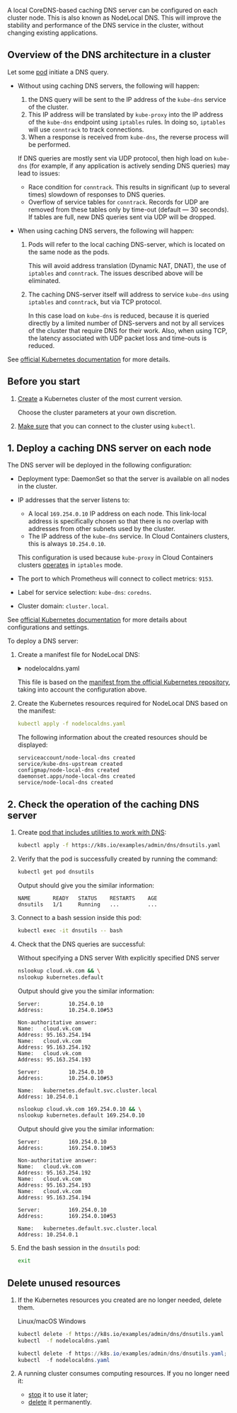 A local CoreDNS-based caching DNS server can be configured on each cluster node. This is also known as NodeLocal DNS. This will improve the stability and performance of the DNS service in the cluster, without changing existing applications.

## Overview of the DNS architecture in a cluster

Let some [pod](../../../reference/pods) initiate a DNS query.

- Without using caching DNS servers, the following will happen:

  1. the DNS query will be sent to the IP address of the `kube-dns` service of the cluster.
  1. This IP address will be translated by `kube-proxy` into the IP address of the `kube-dns` endpoint using `iptables` rules. In doing so, `iptables` will use `conntrack` to track connections.
  1. When a response is received from `kube-dns`, the reverse process will be performed.
  
  If DNS queries are mostly sent via UDP protocol, then high load on `kube-dns` (for example, if any application is actively sending DNS queries) may lead to issues:
  
  - Race condition for `conntrack`. This results in significant (up to several times) slowdown of responses to DNS queries.
  - Overflow of service tables for `conntrack`. Records for UDP are removed from these tables only by time-out (default — 30 seconds). If tables are full, new DNS queries sent via UDP will be dropped.

- When using caching DNS servers, the following will happen:

  1. Pods will refer to the local caching DNS-server, which is located on the same node as the pods.

     This will avoid address translation (Dynamic NAT, DNAT), the use of `iptables` and `conntrack`. The issues described above will be eliminated.

  1. The caching DNS-server itself will address to service `kube-dns` using `iptables` and `conntrack`, but via TCP protocol.

     In this case load on `kube-dns` is reduced, because it is queried directly by a limited number of DNS-servers and not by all services of the cluster that require DNS for their work. Also, when using TCP, the latency associated with UDP packet loss and time-outs is reduced.

See [official Kubernetes documentation](https://kubernetes.io/docs/tasks/administer-cluster/nodelocaldns/) for more details.

## Before you start

1. [Create](../../../service-management/create-cluster) a Kubernetes cluster of the most current version.

   Choose the cluster parameters at your own discretion.

1. [Make sure](../../../connect/kubectl) that you can connect to the cluster using `kubectl`.

## 1. Deploy a caching DNS server on each node

The DNS server will be deployed in the following configuration:

- Deployment type: DaemonSet so that the server is available on all nodes in the cluster.
- IP addresses that the server listens to:
  - A local `169.254.0.10` IP address on each node. This link-local address is specifically chosen so that there is no overlap with addresses from other subnets used by the cluster.
  - The IP address of the `kube-dns` service. In Cloud Containers clusters, this is always `10.254.0.10`.

  This configuration is used because `kube-proxy` in Cloud Containers clusters [operates](../../../concepts/addons-and-settings/settings#kube_proxy_operation_mode) in `iptables` mode.

- The port to which Prometheus will connect to collect metrics: `9153`.
- Label for service selection: `kube-dns`: `coredns`.
- Cluster domain: `cluster.local`.

See [official Kubernetes documentation](https://kubernetes.io/docs/tasks/administer-cluster/nodelocaldns/#configuration) for more details about configurations and settings.

To deploy a DNS server:

1. Create a manifest file for NodeLocal DNS:

   <details>
   <summary markdown="span">nodelocaldns.yaml</summary>

   ```yaml
   # Copyright 2018 The Kubernetes Authors.
   #
   # Licensed under the Apache License, Version 2.0 (the "License");
   # you may not use this file except in compliance with the License.
   # You may obtain a copy of the License at
   #
   #     http://www.apache.org/licenses/LICENSE-2.0
   #
   # Unless required by applicable law or agreed to in writing, software
   # distributed under the License is distributed on an "AS IS" BASIS,
   # WITHOUT WARRANTIES OR CONDITIONS OF ANY KIND, either express or implied.
   # See the License for the specific language governing permissions and
   # limitations under the License.
   #
   
   apiVersion: v1
   kind: ServiceAccount
   metadata:
     name: node-local-dns
     namespace: kube-system
     labels:
       kubernetes.io/cluster-service: "true"
       addonmanager.kubernetes.io/mode: Reconcile
   ---
   apiVersion: v1
   kind: Service
   metadata:
     name: kube-dns-upstream
     namespace: kube-system
     labels:
       k8s-app: coredns
       kubernetes.io/cluster-service: "true"
       addonmanager.kubernetes.io/mode: Reconcile
       kubernetes.io/name: "KubeDNSUpstream"
   spec:
     ports:
     - name: dns
       port: 53
       protocol: UDP
       targetPort: 53
     - name: dns-tcp
       port: 53
       protocol: TCP
       targetPort: 53
     selector:
       k8s-app: coredns
   ---
   apiVersion: v1
   kind: ConfigMap
   metadata:
     name: node-local-dns
     namespace: kube-system
     labels:
       addonmanager.kubernetes.io/mode: Reconcile
   data:
     Corefile: |
       cluster.local:53 {
           errors
           cache {
                   success 9984 30
                   denial 9984 5
           }
           reload
           loop
           bind 169.254.0.10 10.254.0.10
           forward . __PILLAR__CLUSTER__DNS__ {
                   force_tcp
           }
           prometheus :9153
           health 169.254.0.10:8080
           }
       in-addr.arpa:53 {
           errors
           cache 30
           reload
           loop
           bind 169.254.0.10 10.254.0.10
           forward . __PILLAR__CLUSTER__DNS__ {
                   force_tcp
           }
           prometheus :9153
           }
       ip6.arpa:53 {
           errors
           cache 30
           reload
           loop
           bind 169.254.0.10 10.254.0.10
           forward . __PILLAR__CLUSTER__DNS__ {
                   force_tcp
           }
           prometheus :9153
           }
       .:53 {
           errors
           cache 30
           reload
           loop
           bind 169.254.0.10 10.254.0.10
           forward . __PILLAR__UPSTREAM__SERVERS__
           prometheus :9153
           }
   ---
   apiVersion: apps/v1
   kind: DaemonSet
   metadata:
     name: node-local-dns
     namespace: kube-system
     labels:
       k8s-app: node-local-dns
       kubernetes.io/cluster-service: "true"
       addonmanager.kubernetes.io/mode: Reconcile
   spec:
     updateStrategy:
       rollingUpdate:
         maxUnavailable: 10%
     selector:
       matchLabels:
         k8s-app: node-local-dns
     template:
       metadata:
         labels:
           k8s-app: node-local-dns
         annotations:
           prometheus.io/port: "9153"
           prometheus.io/scrape: "true"
       spec:
         priorityClassName: system-node-critical
         serviceAccountName: node-local-dns
         hostNetwork: true
         dnsPolicy: Default  # Don't use cluster DNS.
         tolerations:
         - key: "CriticalAddonsOnly"
           operator: "Exists"
         - effect: "NoExecute"
           operator: "Exists"
         - effect: "NoSchedule"
           operator: "Exists"
         containers:
         - name: node-cache
           image: registry.k8s.io/dns/k8s-dns-node-cache:1.22.13
           resources:
             requests:
               cpu: 25m
               memory: 5Mi
           args: [ "-localip", "169.254.0.10,10.254.0.10", "-conf", "/etc/Corefile", "-upstreamsvc", "kube-dns-upstream" ]
           securityContext:
             capabilities:
               add:
               - NET_ADMIN
           ports:
           - containerPort: 53
             name: dns
             protocol: UDP
           - containerPort: 53
             name: dns-tcp
             protocol: TCP
           - containerPort: 9153
             name: metrics
             protocol: TCP
           livenessProbe:
             httpGet:
               host: 169.254.0.10
               path: /health
               port: 8080
             initialDelaySeconds: 60
             timeoutSeconds: 5
           volumeMounts:
           - mountPath: /run/xtables.lock
             name: xtables-lock
             readOnly: false
           - name: config-volume
             mountPath: /etc/coredns
           - name: kube-dns-config
             mountPath: /etc/kube-dns
         volumes:
         - name: xtables-lock
           hostPath:
             path: /run/xtables.lock
             type: FileOrCreate
         - name: kube-dns-config
           configMap:
             name: kube-dns
             optional: true
         - name: config-volume
           configMap:
             name: node-local-dns
             items:
               - key: Corefile
                 path: Corefile.base
   ---
   # A headless service is a service with a service IP but instead of load-balancing it will return the IPs of our associated Pods.
   # We use this to expose metrics to Prometheus.
   apiVersion: v1
   kind: Service
   metadata:
     annotations:
       prometheus.io/port: "9153"
       prometheus.io/scrape: "true"
     labels:
       k8s-app: node-local-dns
     name: node-local-dns
     namespace: kube-system
   spec:
     clusterIP: None
     ports:
       - name: metrics
         port: 9153
         targetPort: 9153
     selector:
       k8s-app: node-local-dns
   ```

   </details>

   This file is based on the [manifest from the official Kubernetes repository](https://raw.githubusercontent.com/kubernetes/kubernetes/master/cluster/addons/dns/nodelocaldns/nodelocaldns.yaml), taking into account the configuration above.

1. Create the Kubernetes resources required for NodeLocal DNS based on the manifest:

   ```yaml
   kubectl apply -f nodelocaldns.yaml
   ```

   The following information about the created resources should be displayed:

   ```text
   serviceaccount/node-local-dns created
   service/kube-dns-upstream created
   configmap/node-local-dns created
   daemonset.apps/node-local-dns created
   service/node-local-dns created
   ```

## 2. Check the operation of the caching DNS server

1. Create [pod that includes utilities to work with DNS](https://kubernetes.io/docs/tasks/administer-cluster/dns-debugging-resolution/):

   ```bash
   kubectl apply -f https://k8s.io/examples/admin/dns/dnsutils.yaml
   ```

1. Verify that the pod is successfully created by running the command:

   ```bash
   kubectl get pod dnsutils
   ```

   Output should give you the similar information:

   ```text
   NAME       READY   STATUS    RESTARTS    AGE
   dnsutils   1/1     Running   ...         ...
   ```

1. Connect to a bash session inside this pod:

   ```bash
   kubectl exec -it dnsutils -- bash
   ```

1. Check that the DNS queries are successful:

   <tabs>
   <tablist>
   <tab>Without specifying a DNS server</tab>
   <tab>With explicitly specified DNS server</tab>
   </tablist>
   <tabpanel>

   ```bash
   nslookup cloud.vk.com && \
   nslookup kubernetes.default
   ```

   Output should give you the similar information:

   ```text
   Server:         10.254.0.10
   Address:        10.254.0.10#53
   
   Non-authoritative answer:
   Name:   cloud.vk.com
   Address: 95.163.254.194
   Name:   cloud.vk.com
   Address: 95.163.254.192
   Name:   cloud.vk.com
   Address: 95.163.254.193
   
   Server:         10.254.0.10
   Address:        10.254.0.10#53
   
   Name:   kubernetes.default.svc.cluster.local
   Address: 10.254.0.1
   ```

   </tabpanel>
   <tabpanel>

   ```bash
   nslookup cloud.vk.com 169.254.0.10 && \
   nslookup kubernetes.default 169.254.0.10
   ```

   Output should give you the similar information:

   ```text
   Server:         169.254.0.10
   Address:        169.254.0.10#53
   
   Non-authoritative answer:
   Name:   cloud.vk.com
   Address: 95.163.254.192
   Name:   cloud.vk.com
   Address: 95.163.254.193
   Name:   cloud.vk.com
   Address: 95.163.254.194
   
   Server:         169.254.0.10
   Address:        169.254.0.10#53
   
   Name:   kubernetes.default.svc.cluster.local
   Address: 10.254.0.1
   ```

   </tabpanel>
   </tabs>

1. End the bash session in the `dnsutils` pod:

   ```bash
   exit
   ```

## Delete unused resources

1. If the Kubernetes resources you created are no longer needed, delete them.

   <tabs>
   <tablist>
   <tab>Linux/macOS</tab>
   <tab>Windows</tab>
   </tablist>
   <tabpanel>

   ```bash
   kubectl delete -f https://k8s.io/examples/admin/dns/dnsutils.yaml
   kubectl  -f nodelocaldns.yaml

   ```

   </tabpanel>
   <tabpanel>

   ```powershell
   kubectl delete -f https://k8s.io/examples/admin/dns/dnsutils.yaml; `
   kubectl  -f nodelocaldns.yaml
   ```

   </tabpanel>
   </tabs>

1. A running cluster consumes computing resources. If you no longer need it:

   - [stop](../../../service-management/manage-cluster#start_or_stop_cluster) it to use it later;
   - [delete](../../../service-management/manage-cluster#delete_cluster) it permanently.
